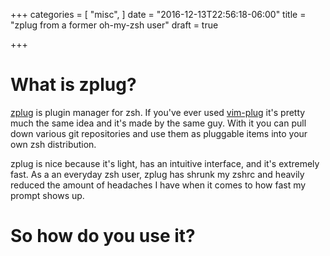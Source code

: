 +++
categories = [
  "misc",
]
date = "2016-12-13T22:56:18-06:00"
title = "zplug from a former oh-my-zsh user"
draft = true

+++

# What is zplug?

[zplug](https://github.com/zplug/zplug) is plugin manager for zsh. 
If you've ever used [vim-plug](https://github.com/junegunn/vim-plug) it's 
pretty much the same idea and it's made by the same guy. With it you can 
pull down various git repositories and use them as pluggable items into your
own zsh distribution.

zplug is nice because it's light, has an intuitive interface, and it's 
extremely fast. As a an everyday zsh user, zplug has shrunk my zshrc and 
heavily reduced the amount of headaches I have when it comes to how fast 
my prompt shows up.

# So how do you use it?

```console


```
